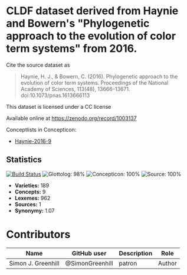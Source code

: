 # CLDF dataset derived from Haynie and Bowern's "Phylogenetic approach to the evolution of color term systems" from 2016.

Cite the source dataset as

> Haynie, H. J., & Bowern, C. (2016). Phylogenetic approach to the evolution of color term systems. Proceedings of the National Academy of Sciences, 113(48), 13666–13671. doi:10.1073/pnas.1613666113

This dataset is licensed under a CC license

Available online at https://zenodo.org/record/1003137


Conceptlists in Concepticon:
- [Haynie-2016-9](https://concepticon.clld.org/contributions/Haynie-2016-9)
## Statistics


[![Build Status](https://travis-ci.org/lexibank/hayniecolorterms.svg?branch=master)](https://travis-ci.org/lexibank/hayniecolorterms)
![Glottolog: 98%](https://img.shields.io/badge/Glottolog-98%25-green.svg "Glottolog: 98%")
![Concepticon: 100%](https://img.shields.io/badge/Concepticon-100%25-brightgreen.svg "Concepticon: 100%")
![Source: 100%](https://img.shields.io/badge/Source-100%25-brightgreen.svg "Source: 100%")

- **Varieties:** 189
- **Concepts:** 9
- **Lexemes:** 962
- **Sources:** 1
- **Synonymy:** 1.07

# Contributors

Name               | GitHub user  | Description                          | Role
---                | ---          | ---                                  | ---
Simon J. Greenhill | @SimonGreenhill | patron                            | Author


